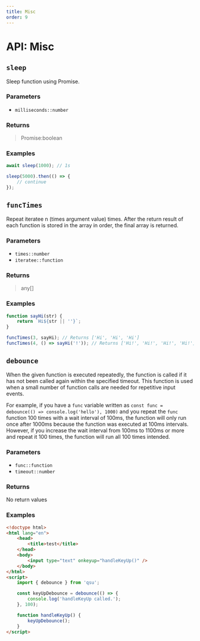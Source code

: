 ```yaml
---
title: Misc
order: 9
---
```


# API: Misc

## `sleep` <Badge type="tip" text="JavaScript" /><Badge type="info" text="Dart" />

Sleep function using Promise.

### Parameters

- `milliseconds::number`

### Returns

> Promise:boolean

### Examples

```javascript
await sleep(1000); // 1s

sleep(5000).then(() => {
	// continue
});
```

## `funcTimes` <Badge type="tip" text="JavaScript" /><Badge type="info" text="Dart" />

Repeat iteratee n (times argument value) times. After the return result of each function is stored in the array in order, the final array is returned.

### Parameters

- `times::number`
- `iteratee::function`

### Returns

> any[]

### Examples

```javascript
function sayHi(str) {
	return `Hi${str || ''}`;
}

funcTimes(3, sayHi); // Returns ['Hi', 'Hi', 'Hi']
funcTimes(4, () => sayHi('!')); // Returns ['Hi!', 'Hi!', 'Hi!', 'Hi!']
```

## `debounce` <Badge type="tip" text="JavaScript" /><Badge type="info" text="Dart" />

When the given function is executed repeatedly, the function is called if it has not been called again within the specified timeout. This function is used when a small number of function calls are needed for repetitive input events.

For example, if you have a `func` variable written as `const func = debounce(() => console.log('hello'), 1000)` and you repeat the `func` function 100 times with a wait interval of 100ms, the function will only run once after 1000ms because the function was executed at 100ms intervals. However, if you increase the wait interval from 100ms to 1100ms or more and repeat it 100 times, the function will run all 100 times intended.

### Parameters

- `func::function`
- `timeout::number`

### Returns

No return values

### Examples

```html
<!doctype html>
<html lang="en">
	<head>
		<title>test</title>
	</head>
	<body>
		<input type="text" onkeyup="handleKeyUp()" />
	</body>
</html>
<script>
	import { debounce } from 'qsu';

	const keyUpDebounce = debounce(() => {
		console.log('handleKeyUp called.');
	}, 100);

	function handleKeyUp() {
		keyUpDebounce();
	}
</script>
```

